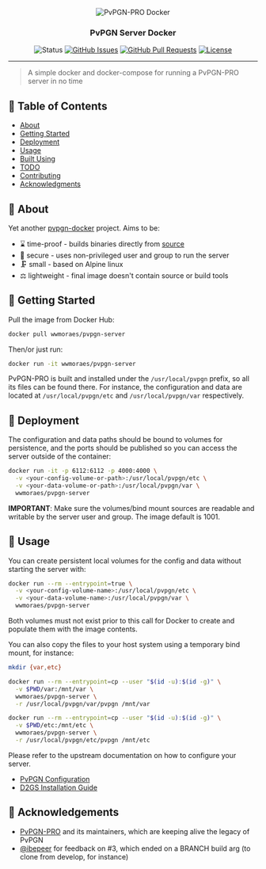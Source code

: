 <div align="center">

  ![PvPGN-PRO Docker](https://i.imgur.com/QfNbRxi.png)

### PvPGN Server Docker

![Status](https://img.shields.io/badge/status-active-success.svg)
[![GitHub Issues](https://img.shields.io/github/issues/wwmoraes/pvpgn-server-docker.svg)](https://github.com/wwmoraes/pvpgn-server-docker/issues)
[![GitHub Pull Requests](https://img.shields.io/github/issues-pr/wwmoraes/pvpgn-server-docker.svg)](https://github.com/wwmoraes/pvpgn-server-docker/pulls)
[![License](https://img.shields.io/badge/license-AL2-blue.svg)](/LICENSE)

</div>

---

> A simple docker and docker-compose for running a PvPGN-PRO server in no time

## 📝 Table of Contents

- [About](#about)
- [Getting Started](#getting_started)
- [Deployment](#deployment)
- [Usage](#usage)
- [Built Using](#built_using)
- [TODO](https://github.com/wwmoraes/pvpgn-server-docker/blob/master/TODO.md)
- [Contributing](https://github.com/wwmoraes/pvpgn-server-docker/blob/master/CONTRIBUTING.md)
- [Acknowledgments](#acknowledgement)

## 🧐 About <a name = "about"></a>

Yet another [pvpgn-docker](https://github.com/search?q=pvpgn-docker) project.
Aims to be:

- ⌛ time-proof - builds binaries directly from [source][pvpgn-server]
- 🔐 secure - uses non-privileged user and group to run the server
- 🗜 small - based on Alpine linux
- ⚖ lightweight - final image doesn't contain source or build tools

[pvpgn-server]: https://github.com/pvpgn/pvpgn-server

## 🏁 Getting Started <a name = "getting_started"></a>

Pull the image from Docker Hub:

```sh
docker pull wwmoraes/pvpgn-server
```

Then/or just run:

```sh
docker run -it wwmoraes/pvpgn-server
```

PvPGN-PRO is built and installed under the `/usr/local/pvpgn` prefix, so all its
files can be found there. For instance, the configuration and data are located
at `/usr/local/pvpgn/etc` and `/usr/local/pvpgn/var` respectively.

## 🚀 Deployment <a name = "deployment"></a>

The configuration and data paths should be bound to volumes for persistence, and
the ports should be published so you can access the server outside of the
container:

```sh
docker run -it -p 6112:6112 -p 4000:4000 \
  -v <your-config-volume-or-path>:/usr/local/pvpgn/etc \
  -v <your-data-volume-or-path>:/usr/local/pvpgn/var \
  wwmoraes/pvpgn-server
```

**IMPORTANT**: Make sure the volumes/bind mount sources are readable and
writable by the server user and group. The image default is 1001.

## 🎈 Usage <a name="usage"></a>

You can create persistent local volumes for the config and data without starting
the server with:

```sh
docker run --rm --entrypoint=true \
  -v <your-config-volume-name>:/usr/local/pvpgn/etc \
  -v <your-data-volume-name>:/usr/local/pvpgn/var \
  wwmoraes/pvpgn-server
```

Both volumes must not exist prior to this call for Docker to create and populate
them with the image contents.

You can also copy the files to your host system using a temporary bind mount,
for instance:

```sh
mkdir {var,etc}

docker run --rm --entrypoint=cp --user "$(id -u):$(id -g)" \
  -v $PWD/var:/mnt/var \
  wwmoraes/pvpgn-server \
  -r /usr/local/pvpgn/var/pvpgn /mnt/var

docker run --rm --entrypoint=cp --user "$(id -u):$(id -g)" \
  -v $PWD/etc:/mnt/etc \
  wwmoraes/pvpgn-server \
  -r /usr/local/pvpgn/etc/pvpgn /mnt/etc
```

Please refer to the upstream documentation on how to configure your server.

- [PvPGN Configuration](https://pvpgn.pro/pvpgn_installation.html)
- [D2GS Installation Guide](https://pvpgn.pro/d2gs_installation.html)

## 🎉 Acknowledgements <a name = "acknowledgement"></a>

- [PvPGN-PRO](https://github.com/pvpgn/pvpgn-server) and its maintainers, which are keeping alive the legacy of PvPGN
- [@ibepeer](https://github.com/ibepeer) for feedback on #3, which ended on a BRANCH build arg (to clone from develop, for instance)
